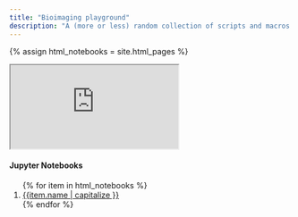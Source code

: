 ```yaml
---
title: "Bioimaging playground"
description: "A (more or less) random collection of scripts and macros."
---
```

{% assign html_notebooks = site.html_pages %}

<main role="main" class="container">
  <div class="row">
    <div class="col-sm-8 blog-main">  
      <div class="embed-responsive embed-responsive-16by9">
      <iframe class="embed-responsive-item" src="https://aettinger.github.io" name="notebook"><p>Ifame not supported.</p></iframe>
      </div>
    </div>
  <aside class="col-sm-3 ml-sm-auto blog-sidebar">
    <div class="sidebar-module">
      <h4>Jupyter Notebooks</h4>
      <ol class="list-unstyled">
        {% for item in html_notebooks %}
          <li><a href="{{ item.path }}" target="notebook">{{item.name | capitalize }}</a></li>
        {% endfor %}
      </ol>
    </div>
    </aside>
  </div>
</main>
